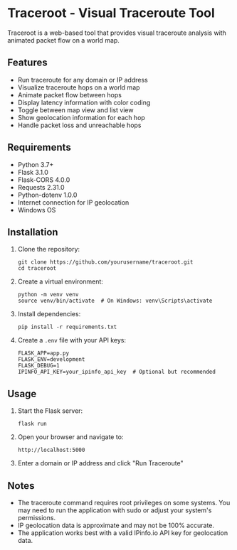 # Traceroot - Visual Traceroute Tool

Traceroot is a web-based tool that provides visual traceroute analysis with animated packet flow on a world map.

## Features

- Run traceroute for any domain or IP address
- Visualize traceroute hops on a world map
- Animate packet flow between hops
- Display latency information with color coding
- Toggle between map view and list view
- Show geolocation information for each hop
- Handle packet loss and unreachable hops

## Requirements

- Python 3.7+
- Flask 3.1.0
- Flask-CORS 4.0.0
- Requests 2.31.0
- Python-dotenv 1.0.0
- Internet connection for IP geolocation
- Windows OS

## Installation

1. Clone the repository:
   ```
   git clone https://github.com/yourusername/traceroot.git
   cd traceroot
   ```

2. Create a virtual environment:
   ```
   python -m venv venv
   source venv/bin/activate  # On Windows: venv\Scripts\activate
   ```

3. Install dependencies:
   ```
   pip install -r requirements.txt
   ```

4. Create a `.env` file with your API keys:
   ```
   FLASK_APP=app.py
   FLASK_ENV=development
   FLASK_DEBUG=1
   IPINFO_API_KEY=your_ipinfo_api_key  # Optional but recommended
   ```

## Usage

1. Start the Flask server:
   ```
   flask run
   ```

2. Open your browser and navigate to:
   ```
   http://localhost:5000
   ```

3. Enter a domain or IP address and click "Run Traceroute"

## Notes

- The traceroute command requires root privileges on some systems. You may need to run the application with sudo or adjust your system's permissions.
- IP geolocation data is approximate and may not be 100% accurate.
- The application works best with a valid IPinfo.io API key for geolocation data.
